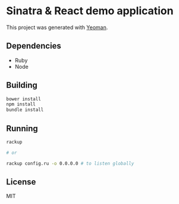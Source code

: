 # Sinatra & React demo application

This project was generated with [Yeoman](https://www.npmjs.com/package/generator-sinatra).

## Dependencies

- Ruby
- Node

## Building

```sh
bower install 
npm install
bundle install
```

## Running 
```sh
rackup

# or

rackup config.ru -o 0.0.0.0 # to listen globally
```

## License
MIT
